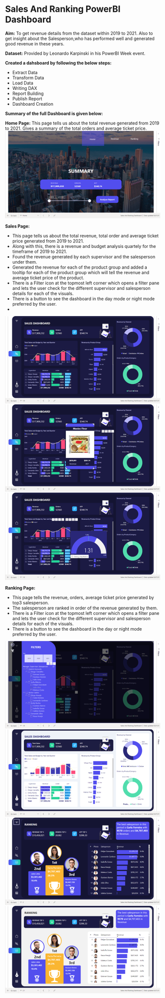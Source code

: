 # Sales And Ranking PowerBI Dashboard

**Aim:**
To get revenue details from the dataset within 2019 to 2021. Also to get insight about the Salesperson,who has performed well and generated good revenue in these years.

**Dataset:**
Provided by Leonardo Karpinski in his PowerBI Week event.

**Created a dahsboard by following the below steps:**

* Extract Data
* Transform Data
* Load Data
* Writing DAX
* Report Building
* Publish Report
* Dashboard Creation

**Summary of the full Dashboard is given below:** 

**Home Page:** 
This page tells us about the total revenue generated from 2019 to 2021. Gives a summary of the total orders and average ticket price.
![](https://github.com/Soumik-Chandra/Portfolio_Website/blob/main/Sales%20And%20Ranking%20Dashboard/Screenshot%20(146).png)

**Sales Page:**
* This page tells us about the total revenue, total order and average ticket price generated from 2019 to 2021.
* Along with this, there is a revenue and budget analysis quartely for the timeframe of 2019 to 2021.
* Found the revenue generated by each supervisor and the salesperson under them.
* Generated the revenue for each of the product group and added a tooltip for each of the product group which will tell the revenue and average ticket price of the product.
* There is a Filter icon at the topmost left corner which opens a filter pane and lets the user check for the different supervisor and salesperson details for each of the visuals. 
* There is a button to see the dashboard in the day mode or night mode preferred by the user.
* 
![](https://github.com/Soumik-Chandra/Portfolio_Website/blob/main/Sales%20And%20Ranking%20Dashboard/Screenshot%20(147).png)
![](https://github.com/Soumik-Chandra/Portfolio_Website/blob/main/Sales%20And%20Ranking%20Dashboard/Screenshot%20(152).png)
![](https://github.com/Soumik-Chandra/Portfolio_Website/blob/main/Sales%20And%20Ranking%20Dashboard/Screenshot%20(153).png)

**Ranking Page:**
* This page tells the revenue, orders, average ticket price generated by top3 salesperson.
* The salesperson are ranked in order of the revenue generated by them.
* There is a Filter icon at the topmost left corner which opens a filter pane and lets the user check for the different supervisor and salesperson details for each of the visuals.
*  There is a button to see the dashboard in the day or night mode preferred by the user. 

![](https://github.com/Soumik-Chandra/Portfolio_Website/blob/main/Sales%20And%20Ranking%20Dashboard/Screenshot%20(148).png)
![](https://github.com/Soumik-Chandra/Portfolio_Website/blob/main/Sales%20And%20Ranking%20Dashboard/Screenshot%20(149).png)
![](https://github.com/Soumik-Chandra/Portfolio_Website/blob/main/Sales%20And%20Ranking%20Dashboard/Screenshot%20(150).png)
![](https://github.com/Soumik-Chandra/Portfolio_Website/blob/main/Sales%20And%20Ranking%20Dashboard/Screenshot%20(151).png)
